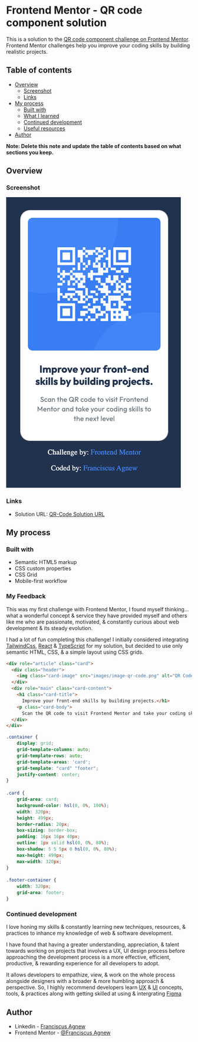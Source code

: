 # Frontend Mentor - QR code component solution

This is a solution to the [QR code component challenge on Frontend Mentor](https://www.frontendmentor.io/challenges/qr-code-component-iux_sIO_H). Frontend Mentor challenges help you improve your coding skills by building realistic projects.

## Table of contents

- [Overview](#overview)
  - [Screenshot](#screenshot)
  - [Links](#links)
- [My process](#my-process)
  - [Built with](#built-with)
  - [What I learned](#what-i-learned)
  - [Continued development](#continued-development)
  - [Useful resources](#useful-resources)
- [Author](#author)

**Note: Delete this note and update the table of contents based on what sections you keep.**

## Overview

### Screenshot

![My QR-Code Solution](./images/QR-Code-Solution.png)

### Links

- Solution URL: [QR-Code Solution URL](https://franciscusagnew.github.io/qr-code-component/)

## My process

### Built with

- Semantic HTML5 markup
- CSS custom properties
- CSS Grid
- Mobile-first workflow

### My Feedback

This was my first challenge with Frontend Mentor, I found myself thinking... what a wonderful concept & service they have provided myself and others like me who are passionate, motivated, & constantly curious about web development & its steady evolution.

I had a lot of fun completing this challenge! I initially considered integrating [TailwindCss](https://tailwindcss.com/), [React](https://react.dev/) & [TypeScript](https://www.typescriptlang.org/) for my solution, but decided to use only semantic HTML, CSS, & a simple layout using CSS grids.

```html
<div role="article" class="card">
  <div class="header">
    <img class="card-image" src="images/image-qr-code.png" alt="QR Code Image">
  </div>
  <div role="main" class="card-content">
    <h1 class="card-title">
      Improve your front-end skills by building projects.</h1>
    <p class="card-body">
      Scan the QR code to visit Frontend Mentor and take your coding skills to the next level</p>
  </div>
</div>
```
```css
.container {
    display: grid;
    grid-template-columns: auto;
    grid-template-rows: auto;
    grid-template-areas: 'card';
    grid-template: "card" "footer";
    justify-content: center;
}

.card {
    grid-area: card;
    background-color: hsl(0, 0%, 100%);
    width: 320px;
    height: 499px;
    border-radius: 20px;
    box-sizing: border-box;
    padding: 16px 16px 40px;
    outline: 1px solid hsl(0, 0%, 80%);
    box-shadow: 5 5 5px 0 hsl(0, 0%, 80%);
    max-height: 499px;
    max-width: 320px;
}

.footer-container {
    width: 320px;
    grid-area: footer;
}
```

### Continued development

I love honing my skills & constantly learning new techniques, resources, & practices to inhance my knowledge of web & software development.

I have found that having a greater understanding, appreciation, & talent towards working on projects that involves a UX, UI design process before approaching the development process is a more effective, efficient, productive, & rewarding experience for all developers to adopt.

It allows developers to empathize, view, & work on the whole process alongside designers with a broader & more humbling approach & perspective. So, I highly recommend developers learn [UX](https://www.nngroup.com/) & [UI](https://www.interaction-design.org/literature/topics/ui-design) concepts, tools, & practices along with getting skilled at using & intergrating [Figma](https://www.figma.com/)

## Author

- Linkedin - [Franciscus Agnew](https://www.linkedin.com/in/franciscusagnew/)
- Frontend Mentor - [@Franciscus Agnew](https://www.frontendmentor.io/profile/franciscusagnew)